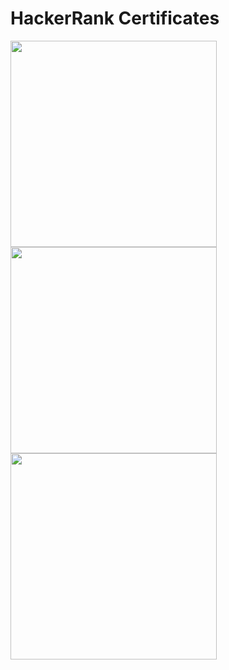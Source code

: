 # HackerRank Certificates
<p float="left">
<a href="https://www.hackerrank.com/certificates/bd5c2c9f4d70"><img src="https://github.com/GourangNagar/HackerRank/blob/master/Images/problemsolving.png" width="330" height="330">    </a><a href="https://www.hackerrank.com/certificates/8598977e4da7"><img src="https://github.com/GourangNagar/HackerRank/blob/master/Images/python.png"width="330" height="330">    </a><a href="https://www.hackerrank.com/certificates/9202d2fbb08c"><img src="https://github.com/GourangNagar/HackerRank/blob/master/Images/java.png"width="330" height="330"></a>
<p>
